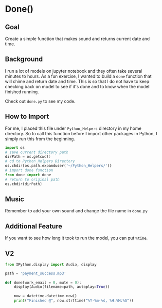 # Done()

## Goal
Create a simple function that makes sound and returns current date and time. 

## Background 

I run a lot of models on jupyter notebook and they often take several minutes to hours. As a fun exercise, I wanted to build a `done` function that will chime and return date and time. This is so that I do not have to keep checking back on model to see if it's done and to know when the model finished running. 

Check out `done.py` to see my code. 

## How to Import 

For me, I placed this file under `Python_Helpers` directory in my home directory. So to call this function before I import other packages in Python, I simply run this from the beginning. 

```py
import os
# save current directory path 
dirPath = os.getcwd()
# cd to Python_Helpers Directory 
os.chdir(os.path.expanduser('~/Python_Helpers/'))
# import done function 
from done import done 
# return to original path 
os.chdir(dirPath)
```

## Music 
Remember to add your own sound and change the file name in `done.py`

## Additional Feature
If you want to see how long it took to run the model, you can put `%time`.  


## V2 

```py 
from IPython.display import Audio, display

path = 'payment_success.mp3'
        
def done(work_email = 0, mute = 0):
    display(Audio(filename=path, autoplay=True))
    
    now = datetime.datetime.now()
    print("Finished @", now.strftime("%Y-%m-%d, %H:%M:%S"))
```

